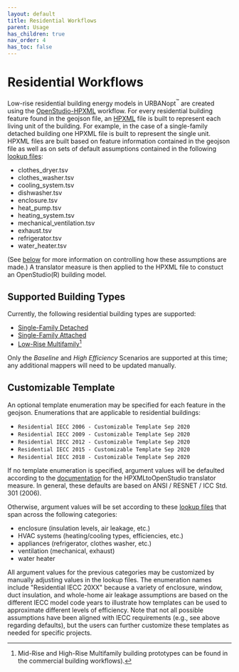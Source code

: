 ```yaml
---
layout: default
title: Residential Workflows
parent: Usage
has_children: true
nav_order: 4
has_toc: false
---
```


# Residential Workflows

Low-rise residential building energy models in URBANopt<sup>&trade;</sup> are created using the [OpenStudio-HPXML](https://github.com/NREL/OpenStudio-HPXML) workflow.
For every residential building feature found in the geojson file, an [HPXML](https://hpxml.nrel.gov) file is built to represent each living unit of the building.
For example, in the case of a single-family detached building one HPXML file is built to represent the single unit.
HPXML files are built based on feature information contained in the geojson file as well as on sets of default assumptions contained in the following [lookup files](https://github.com/urbanopt/urbanopt-example-geojson-project/tree/develop/example_project/mappers/residential):

* clothes_dryer.tsv
* clothes_washer.tsv
* cooling_system.tsv
* dishwasher.tsv
* enclosure.tsv
* heat_pump.tsv
* heating_system.tsv
* mechanical_ventilation.tsv
* exhaust.tsv
* refrigerator.tsv
* water_heater.tsv

(See [below](#customizable-template) for more information on controlling how these assumptions are made.)
A translator measure is then applied to the HPXML file to constuct an OpenStudio(R) building model.

## Supported Building Types

Currently, the following residential building types are supported:

- [Single-Family Detached](single_family_detached.md)
- [Single-Family Attached](single_family_attached.md)
- [Low-Rise Multifamily](multifamily.md)[^1]

Only the *Baseline* and *High Efficiency* Scenarios are supported at this time; any additional mappers will need to be updated manually.

[^1]: Mid-Rise and High-Rise Multifamily building prototypes can be found in the commercial building workflows).

## Customizable Template

An optional template enumeration may be specified for each feature in the geojson.
Enumerations that are applicable to residential buildings:

- `Residential IECC 2006 - Customizable Template Sep 2020`
- `Residential IECC 2009 - Customizable Template Sep 2020`
- `Residential IECC 2012 - Customizable Template Sep 2020`
- `Residential IECC 2015 - Customizable Template Sep 2020`
- `Residential IECC 2018 - Customizable Template Sep 2020`

If no template enumeration is specified, argument values will be defaulted according to the [documentation](https://openstudio-hpxml.readthedocs.io/en/latest/hpxml_to_openstudio.html) for the HPXMLtoOpenStudio translator measure.
In general, these defaults are based on ANSI / RESNET / ICC Std. 301 (2006).

Otherwise, argument values will be set according to these [lookup files](https://github.com/urbanopt/urbanopt-example-geojson-project/tree/develop/example_project/mappers/residential) that span across the following categories:

* enclosure (insulation levels, air leakage, etc.)
* HVAC systems (heating/cooling types, efficiencies, etc.)
* appliances (refrigerator, clothes washer, etc.)
* ventilation (mechanical, exhaust)
* water heater

All argument values for the previous categories may be customized by manually adjusting values in the lookup files.
The enumeration names include "Residential IECC 20XX" because a variety of enclosure, window, duct insulation, and whole-home air leakage assumptions are based on the different IECC model code years to illustrate how templates can be used to approximate different levels of efficiency.
Note that not all possible assumptions have been aligned with IECC requirements (e.g., see above regarding defaults), but the users can further customize these templates as needed for specific projects.

